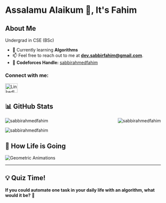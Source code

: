 # Assalamu Alaikum 👋, It's Fahim

## About Me
Undergrad in CSE (BSc)

- 🌱 Currently learning **Algorithms**
- 📫 Feel free to reach out to me at **[dev.sabbirfahim@gmail.com](mailto:dev.sabbirfahim@gmail.com)**.
- 🚀 **Codeforces Handle:** [sabbirahmedfahim](https://codeforces.com/profile/sabbirahmedfahim)

<h3 align="left">Connect with me:</h3>  
<div align="left" style="display: flex; align-items: center;">
  <a href="https://linkedin.com/in/sabbirahmedfahim" target="_blank">
    <img align="center" src="https://raw.githubusercontent.com/rahuldkjain/github-profile-readme-generator/master/src/images/icons/Social/linked-in-alt.svg" alt="LinkedIn Profile" height="30" width="40" />
  </a>
</div>

## 📊 GitHub Stats
<p><img align="left" src="https://github-readme-stats.vercel.app/api/top-langs?username=sabbirahmedfahim&show_icons=true&locale=en&layout=compact" alt="sabbirahmedfahim" /></p>
<p align="right"> <img src="https://komarev.com/ghpvc/?username=sabbirahmedfahim&label=Profile%20views&color=0e75b6&style=flat" alt="sabbirahmedfahim" /> </p>
<p><img align="center" src="https://github-readme-streak-stats.herokuapp.com/?user=sabbirahmedfahim&" alt="sabbirahmedfahim" /></p>

## 🎨 How Life is Going
![Geometric Animations](https://github.com/sabbirahmedfahim/sabbirahmedfahim/assets/146383613/dbfdb0e2-06be-470c-a8da-7f6cb557d1f1)

---

## 💡 Quiz Time!
**If you could automate one task in your daily life with an algorithm, what would it be?** 🌟
